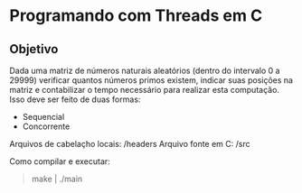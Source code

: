 <h1> Programando com Threads em C </h1>

<h2> Objetivo </h2>
Dada uma matriz de números naturais aleatórios (dentro do intervalo 0 a 29999) verificar 
quantos números primos existem, indicar suas posições na matriz e contabilizar
o tempo necessário para realizar esta computação. Isso deve ser feito de duas
formas:

- Sequencial 
- Concorrente

Arquivos de cabelaçho locais: /headers
Arquivo fonte em C: /src

Como compilar e executar:
> make | ./main


